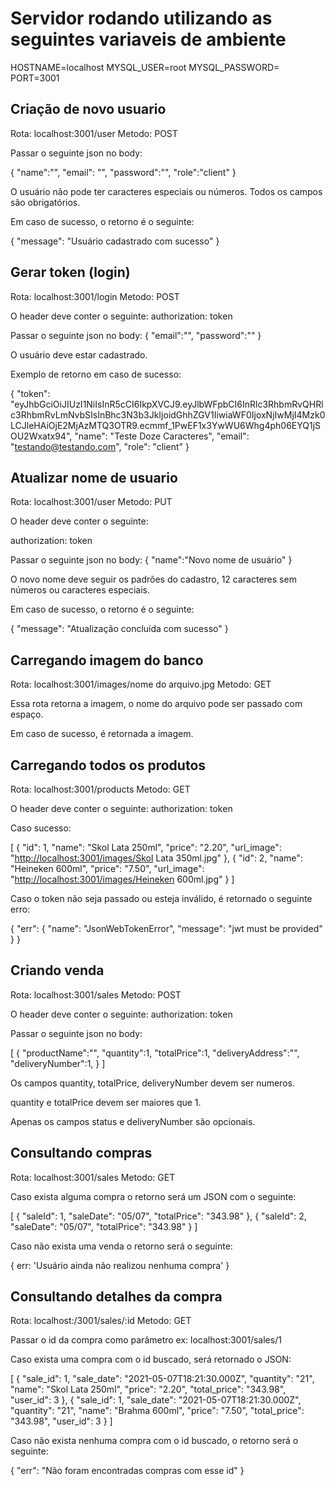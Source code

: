 # Servidor rodando utilizando as seguintes variaveis de ambiente

HOSTNAME=localhost
MYSQL_USER=root
MYSQL_PASSWORD=
PORT=3001

## Criação de novo usuario

Rota: localhost:3001/user
Metodo: POST

Passar o seguinte json no body:

{
 "name":"",
 "email": "",
 "password":"",
 "role":"client"
}

O usuário não pode ter caracteres especiais ou números.
Todos os campos são obrigatórios.

Em caso de sucesso, o retorno é o seguinte:

{
  "message": "Usuário cadastrado com sucesso"
}

## Gerar token (login)

Rota: localhost:3001/login
Metodo: POST

O header deve conter o seguinte:
authorization: token

Passar o seguinte json no body:
{
 "email":"",
 "password":""
}

O usuário deve estar cadastrado.

Exemplo de retorno em caso de sucesso:

{
  "token": "eyJhbGciOiJIUzI1NiIsInR5cCI6IkpXVCJ9.eyJlbWFpbCI6InRlc3RhbmRvQHRlc3RhbmRvLmNvbSIsInBhc3N3b3JkIjoidGhhZGV1IiwiaWF0IjoxNjIwMjI4Mzk0LCJleHAiOjE2MjAzMTQ3OTR9.ecmmf_1PwEF1x3YwWU6Whg4ph06EYQ1jSOU2Wxatx94",
  "name": "Teste Doze Caracteres",
  "email": "testando@testando.com",
  "role": "client"
}

## Atualizar nome de usuario

Rota: localhost:3001/user
Metodo: PUT

O header deve conter o seguinte:

authorization: token

Passar o seguinte json no body:
{
  "name":"Novo nome de usuário"
}

O novo nome deve seguir os padrões do cadastro, 12 caracteres sem números ou caracteres especiais.

Em caso de sucesso, o retorno é o seguinte:

{
  "message": "Atualização concluída com sucesso"
}

## Carregando imagem do banco

Rota: localhost:3001/images/nome do arquivo.jpg
Metodo: GET

Essa rota retorna a imagem, o nome do arquivo pode ser passado com espaço.

Em caso de sucesso, é retornada a imagem.

## Carregando todos os produtos

Rota: localhost:3001/products
Metodo: GET

O header deve conter o seguinte:
authorization: token

Caso sucesso:

[
  {
    "id": 1,
    "name": "Skol Lata 250ml",
    "price": "2.20",
    "url_image": "<http://localhost:3001/images/Skol> Lata 350ml.jpg"
  },
  {
    "id": 2,
    "name": "Heineken 600ml",
    "price": "7.50",
    "url_image": "<http://localhost:3001/images/Heineken> 600ml.jpg"
  }
]

Caso o token não seja passado ou esteja inválido, é retornado o seguinte erro:

{
  "err": {
    "name": "JsonWebTokenError",
    "message": "jwt must be provided"
  }
}

## Criando venda

Rota: localhost:3001/sales
Metodo: POST

O header deve conter o seguinte:
authorization: token

Passar o seguinte json no body:

[
  {
  "productName":"",
  "quantity":1,
  "totalPrice":1,
  "deliveryAddress":"",
  "deliveryNumber":1,
  }
]

Os campos quantity, totalPrice, deliveryNumber devem ser numeros.

quantity e totalPrice devem ser maiores que 1.

Apenas os campos status e deliveryNumber são opcionais.

## Consultando compras

Rota: localhost:3001/sales
Metodo: GET

Caso exista alguma compra o retorno será um JSON com o seguinte:

[
  {
    "saleId": 1,
    "saleDate": "05/07",
    "totalPrice": "343.98"
  },
  {
    "saleId": 2,
    "saleDate": "05/07",
    "totalPrice": "343.98"
  }
]

Caso não exista uma venda o retorno será o seguinte:

{
  err: 'Usuário ainda não realizou nenhuma compra'
}

## Consultando detalhes da compra

Rota: localhost:/3001/sales/:id
Metodo: GET

Passar o id da compra como parâmetro ex: localhost:3001/sales/1

Caso exista uma compra com o id buscado, será retornado o JSON:

[
  {
    "sale_id": 1,
    "sale_date": "2021-05-07T18:21:30.000Z",
    "quantity": "21",
    "name": "Skol Lata 250ml",
    "price": "2.20",
    "total_price": "343.98",
    "user_id": 3
  },
  {
    "sale_id": 1,
    "sale_date": "2021-05-07T18:21:30.000Z",
    "quantity": "21",
    "name": "Brahma 600ml",
    "price": "7.50",
    "total_price": "343.98",
    "user_id": 3
  }
]

Caso não exista nenhuma compra com o id buscado, o retorno será o seguinte:

{
  "err": "Não foram encontradas compras com esse id"
}
